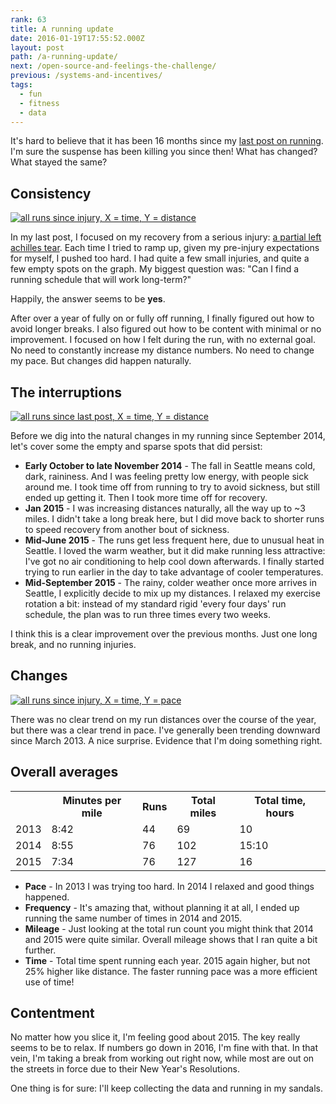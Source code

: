 ```yaml
---
rank: 63
title: A running update
date: 2016-01-19T17:55:52.000Z
layout: post
path: /a-running-update/
next: /open-source-and-feelings-the-challenge/
previous: /systems-and-incentives/
tags:
  - fun
  - fitness
  - data
---
```


It's hard to believe that it has been 16 months since my [last post on running](/learning-limits-post-injury-running/). I'm sure the suspense has been killing you since then! What has changed? What stayed the same?

<div class='fold'></div>

## Consistency

<a class="plain" href="https://static.sinap.ps/blog/2016/01_jan/running/overall-distance.png"><img src="https://static.sinap.ps/blog/2016/01_jan/running/overall-distance.png" alt="all runs since injury, X = time, Y = distance"></a>

In my last post, I focused on my recovery from a serious injury: [a partial left achilles tear](/injury-identity-and-non-attachment/). Each time I tried to ramp up, given my pre-injury expectations for myself, I pushed too hard. I had quite a few small injuries, and quite a few empty spots on the graph. My biggest question was: "Can I find a running schedule that will work long-term?"

Happily, the answer seems to be **yes**.

After over a year of fully on or fully off running, I finally figured out how to avoid longer breaks. I also figured out how to be content with minimal or no improvement. I focused on how I felt during the run, with no external goal. No need to constantly increase my distance numbers. No need to change my pace. But changes did happen naturally.

## The interruptions

<a class="plain" href="https://static.sinap.ps/blog/2016/01_jan/running/since-last-post-distance.png"><img src="https://static.sinap.ps/blog/2016/01_jan/running/since-last-post-distance.png" alt="all runs since last post, X = time, Y = distance"></a>

Before we dig into the natural changes in my running since September 2014, let's cover some the empty and sparse spots that did persist:

* **Early October to late November 2014** - The fall in Seattle means cold, dark, raininess. And I was feeling pretty low energy, with people sick around me. I took time off from running to try to avoid sickness, but still ended up getting it. Then I took more time off for recovery.
* **Jan 2015** - I was increasing distances naturally, all the way up to ~3 miles. I didn't take a long break here, but I did move back to shorter runs to speed recovery from another bout of sickness.
* **Mid-June 2015** - The runs get less frequent here, due to unusual heat in Seattle. I loved the warm weather, but it did make running less attractive: I've got no air conditioning to help cool down afterwards. I finally started trying to run earlier in the day to take advantage of cooler temperatures.
* **Mid-September 2015** - The rainy, colder weather once more arrives in Seattle, I explicitly decide to mix up my distances. I relaxed my exercise rotation a bit: instead of my standard rigid 'every four days' run schedule, the plan was to run three times every two weeks.

I think this is a clear improvement over the previous months. Just one long break, and no running injuries.

## Changes

<a class="plain" href="https://static.sinap.ps/blog/2016/01_jan/running/overall-pace.png"><img src="https://static.sinap.ps/blog/2016/01_jan/running/overall-pace.png" alt="all runs since injury, X = time, Y = pace"></a>

There was no clear trend on my run distances over the course of the year, but there was a clear trend in pace. I've generally been trending downward since March 2013. A nice surprise. Evidence that I'm doing something right.

## Overall averages

<table>
  <tr>
    <th></th>
    <th>Minutes per mile</th>
    <th>Runs</th>
    <th>Total miles</th>
    <th>Total time, hours</th>
  </tr>
  <tr>
    <td>2013</td>
    <td>8:42</td>
    <td>44</td>
    <td>69</td>
    <td>10</td>
  </tr>
  <tr>
    <td>2014</td>
    <td>8:55</td>
    <td>76</td>
    <td>102</td>
    <td>15:10</td>
  </tr>
  <tr>
    <td>2015</td>
    <td>7:34</td>
    <td>76</td>
    <td>127</td>
    <td>16</td>
  </tr>
</table>

* **Pace** - In 2013 I was trying too hard. In 2014 I relaxed and good things happened.
* **Frequency** - It's amazing that, without planning it at all, I ended up running the same number of times in 2014 and 2015.
* **Mileage** - Just looking at the total run count you might think that 2014 and 2015 were quite similar. Overall mileage shows that I ran quite a bit further.
* **Time** - Total time spent running each year. 2015 again higher, but not 25% higher like distance. The faster running pace was a more efficient use of time!

## Contentment

No matter how you slice it, I'm feeling good about 2015. The key really seems to be to relax. If numbers go down in 2016, I'm fine with that. In that vein, I'm taking a break from working out right now, while most are out on the streets in force due to their New Year's Resolutions.

One thing is for sure: I'll keep collecting the data and running in my sandals.
